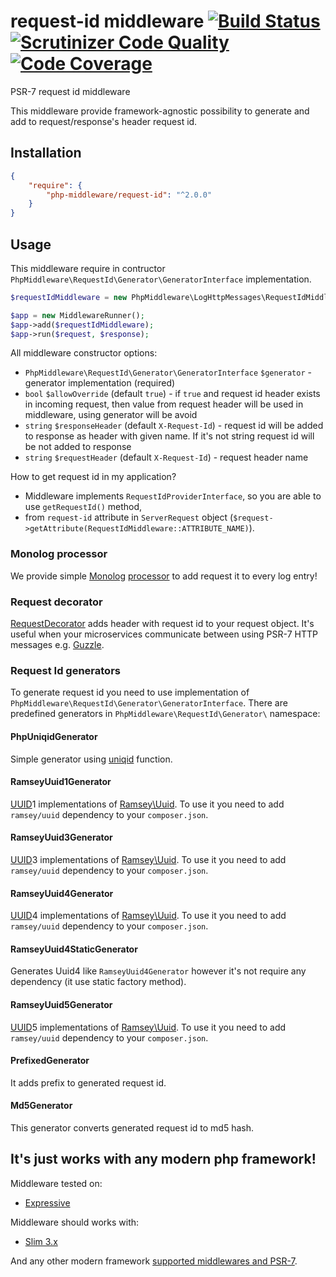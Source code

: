 # request-id middleware [![Build Status](https://travis-ci.org/php-middleware/request-id.svg?branch=master)](https://travis-ci.org/php-middleware/request-id) [![Scrutinizer Code Quality](https://scrutinizer-ci.com/g/php-middleware/request-id/badges/quality-score.png?b=master)](https://scrutinizer-ci.com/g/php-middleware/request-id/?branch=master) [![Code Coverage](https://scrutinizer-ci.com/g/php-middleware/request-id/badges/coverage.png?b=master)](https://scrutinizer-ci.com/g/php-middleware/request-id/?branch=master)

PSR-7 request id middleware

This middleware provide framework-agnostic possibility to generate and add to request/response's header request id.

## Installation

```json
{
    "require": {
        "php-middleware/request-id": "^2.0.0"
    }
}
```

## Usage

This middleware require in contructor `PhpMiddleware\RequestId\Generator\GeneratorInterface` implementation.

```php
$requestIdMiddleware = new PhpMiddleware\LogHttpMessages\RequestIdMiddleware($generator);

$app = new MiddlewareRunner();
$app->add($requestIdMiddleware);
$app->run($request, $response);
```

All middleware constructor options:

* `PhpMiddleware\RequestId\Generator\GeneratorInterface` `$generator` - generator implementation (required)
* `bool` `$allowOverride` (default `true`) - if `true` and request id header exists in incoming request, then value from request header will be used in middleware, using generator will be avoid
* `string` `$responseHeader` (default `X-Request-Id`) - request id will be added to response as header with given name. If it's not string request id will be not added to response
* `string` `$requestHeader` (default `X-Request-Id`) - request header name

How to get request id in my application?

* Middleware implements `RequestIdProviderInterface`, so you are able to use `getRequestId()` method,
* from `request-id` attribute in `ServerRequest` object (`$request->getAttribute(RequestIdMiddleware::ATTRIBUTE_NAME)`).

### Monolog processor

We provide simple [Monolog](https://github.com/Seldaek/monolog) [processor](src/MonologProcessor.php) to add request it to every log entry!

### Request decorator

[RequestDecorator](src/RequestDecorator.php) adds header with request id to your request object. It's useful when your microservices communicate between using PSR-7 HTTP messages e.g. [Guzzle](https://github.com/guzzle/guzzle).

### Request Id generators

To generate request id you need to use implementation of `PhpMiddleware\RequestId\Generator\GeneratorInterface`. There are predefined generators in `PhpMiddleware\RequestId\Generator\` namespace:

#### PhpUniqidGenerator

Simple generator using [uniqid](http://php.net/manual/en/function.uniqid.php) function.

#### RamseyUuid1Generator

[UUID](https://tools.ietf.org/html/rfc4122)1 implementations of [Ramsey\Uuid](https://github.com/ramsey/uuid). To use it you need to add `ramsey/uuid` dependency to your `composer.json`.

#### RamseyUuid3Generator

[UUID](https://tools.ietf.org/html/rfc4122)3 implementations of [Ramsey\Uuid](https://github.com/ramsey/uuid). To use it you need to add `ramsey/uuid` dependency to your `composer.json`.

#### RamseyUuid4Generator

[UUID](https://tools.ietf.org/html/rfc4122)4 implementations of [Ramsey\Uuid](https://github.com/ramsey/uuid). To use it you need to add `ramsey/uuid` dependency to your `composer.json`.

#### RamseyUuid4StaticGenerator

Generates Uuid4 like `RamseyUuid4Generator` however it's not require any dependency (it use static factory method).

#### RamseyUuid5Generator

[UUID](https://tools.ietf.org/html/rfc4122)5 implementations of [Ramsey\Uuid](https://github.com/ramsey/uuid). To use it you need to add `ramsey/uuid` dependency to your `composer.json`.

#### PrefixedGenerator

It adds prefix to generated request id.

#### Md5Generator

This generator converts generated request id to md5 hash.

## It's just works with any modern php framework!

Middleware tested on:
* [Expressive](https://github.com/zendframework/zend-expressive)

Middleware should works with:
* [Slim 3.x](https://github.com/slimphp/Slim)

And any other modern framework [supported middlewares and PSR-7](https://mwop.net/blog/2015-01-08-on-http-middleware-and-psr-7.html).
